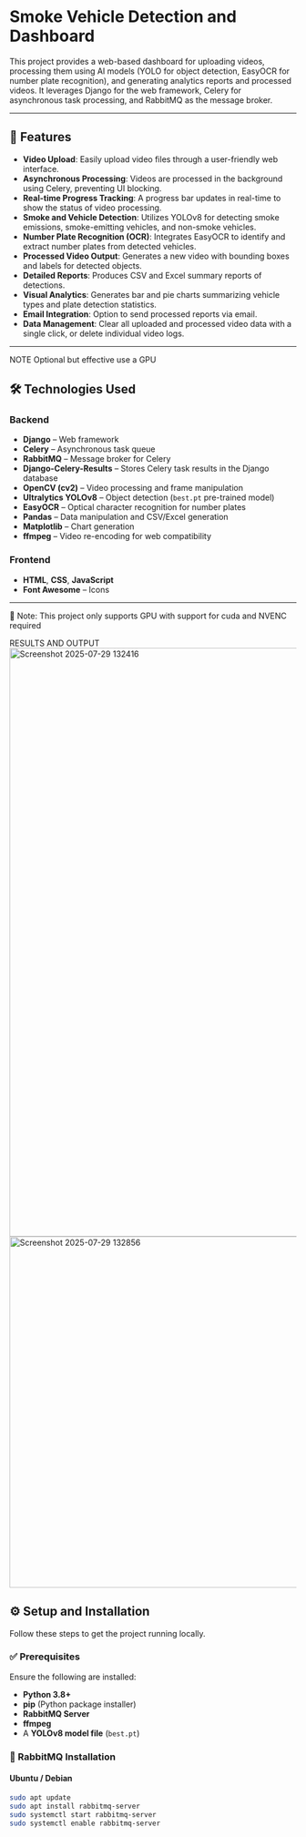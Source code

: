# Smoke Vehicle Detection and Dashboard

This project provides a web-based dashboard for uploading videos, processing them using AI models (YOLO for object detection, EasyOCR for number plate recognition), and generating analytics reports and processed videos. It leverages Django for the web framework, Celery for asynchronous task processing, and RabbitMQ as the message broker.

---

## 🚀 Features

- **Video Upload**: Easily upload video files through a user-friendly web interface.
- **Asynchronous Processing**: Videos are processed in the background using Celery, preventing UI blocking.
- **Real-time Progress Tracking**: A progress bar updates in real-time to show the status of video processing.
- **Smoke and Vehicle Detection**: Utilizes YOLOv8 for detecting smoke emissions, smoke-emitting vehicles, and non-smoke vehicles.
- **Number Plate Recognition (OCR)**: Integrates EasyOCR to identify and extract number plates from detected vehicles.
- **Processed Video Output**: Generates a new video with bounding boxes and labels for detected objects.
- **Detailed Reports**: Produces CSV and Excel summary reports of detections.
- **Visual Analytics**: Generates bar and pie charts summarizing vehicle types and plate detection statistics.
- **Email Integration**: Option to send processed reports via email.
- **Data Management**: Clear all uploaded and processed video data with a single click, or delete individual video logs.

---
NOTE
Optional but effective use a GPU 

## 🛠️ Technologies Used

### Backend
- **Django** – Web framework
- **Celery** – Asynchronous task queue
- **RabbitMQ** – Message broker for Celery
- **Django-Celery-Results** – Stores Celery task results in the Django database
- **OpenCV (cv2)** – Video processing and frame manipulation
- **Ultralytics YOLOv8** – Object detection (`best.pt` pre-trained model)
- **EasyOCR** – Optical character recognition for number plates
- **Pandas** – Data manipulation and CSV/Excel generation
- **Matplotlib** – Chart generation
- **ffmpeg** – Video re-encoding for web compatibility

### Frontend
- **HTML**, **CSS**, **JavaScript**
- **Font Awesome** – Icons

---
🔎 Note: This project only supports GPU with support for cuda and NVENC required

RESULTS AND OUTPUT
<img width="1919" height="1034" alt="Screenshot 2025-07-29 132416" src="https://github.com/user-attachments/assets/bb42b37a-9902-47be-a092-0d66ae6c5f76" />
<img width="1200" height="617" alt="Screenshot 2025-07-29 132856" src="https://github.com/user-attachments/assets/d53fcadf-4744-447c-86ac-d27349fe7f54" />

## ⚙️ Setup and Installation

Follow these steps to get the project running locally.

### ✅ Prerequisites

Ensure the following are installed:

- **Python 3.8+**
- **pip** (Python package installer)
- **RabbitMQ Server**
- **ffmpeg**
- A **YOLOv8 model file** (`best.pt`)

### 🔧 RabbitMQ Installation

#### Ubuntu / Debian

```bash
sudo apt update
sudo apt install rabbitmq-server
sudo systemctl start rabbitmq-server
sudo systemctl enable rabbitmq-server
